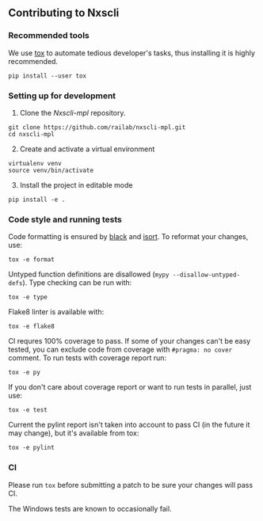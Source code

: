## Contributing to Nxscli

### Recommended tools

We use [tox](https://github.com/tox-dev/tox) to automate tedious developer's tasks, 
thus installing it is highly recommended.

```
pip install --user tox
```

### Setting up for development

1. Clone the _Nxscli-mpl_ repository.

```
git clone https://github.com/railab/nxscli-mpl.git
cd nxscli-mpl
```

2. Create and activate a virtual environment

```
virtualenv venv
source venv/bin/activate
```

3. Install the project in editable mode

`pip install -e .`

### Code style and running tests

Code formatting is ensured by [black](https://github.com/psf/black) and [isort](https://github.com/PyCQA/isort).
To reformat your changes, use:

```
tox -e format
```

Untyped function definitions are disallowed (`mypy --disallow-untyped-defs`).
Type checking can be run with:

```
tox -e type
```

Flake8 linter is available with:

```
tox -e flake8
```

CI requres 100% coverage to pass. If some of your changes can't be easy tested, 
you can exclude code from coverage with `#pragma: no cover` comment.
To run tests with coverage report run:

```
tox -e py
```

If you don't care about coverage report or want to run tests in parallel, just use:

```
tox -e test
```

Current the pylint report isn't taken into account to pass CI (in the future
it may change), but it's available from tox:

```
tox -e pylint
```

### CI

Please run `tox` before submitting a patch to be sure your changes will pass CI.

The Windows tests are known to occasionally fail.
